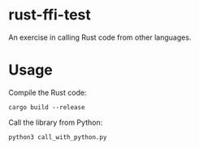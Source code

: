 rust-ffi-test
=============

An exercise in calling Rust code from other languages.

# Usage

Compile the Rust code:

```
cargo build --release
```

Call the library from Python:

```
python3 call_with_python.py
```

